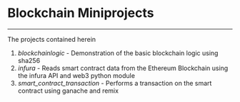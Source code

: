 # Blockchain Miniprojects
---
The projects contained herein
1. *blockchainlogic* - Demonstration of the basic blockchain logic using sha256
2. *infura*  - Reads smart contract data from the Ethereum Blockchain using the infura API and web3 python module
3. *smart_contract_transaction* - Performs a transaction on the smart contract using ganache and remix
